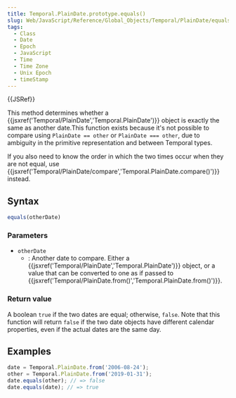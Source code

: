 ```yaml
---
title: Temporal.PlainDate.prototype.equals()
slug: Web/JavaScript/Reference/Global_Objects/Temporal/PlainDate/equals
tags:
  - Class
  - Date
  - Epoch
  - JavaScript
  - Time
  - Time Zone
  - Unix Epoch
  - timeStamp
---
```

{{JSRef}}

This method determines whether a
{{jsxref('Temporal/PlainDate','Temporal.PlainDate')}} object
is exactly the same as another date.This function exists because it's not
possible to compare using `PlainDate == other` or `PlainDate === other`, due to
ambiguity in the primitive representation and between Temporal types.

If you also need to know the order in which the two times occur when they are
not equal, use
{{jsxref('Temporal/PlainDate/compare','Temporal.PlainDate.compare()')}}
instead.

## Syntax

```js
equals(otherDate)
```

### Parameters

- `otherDate`
  - : Another date to compare. Either a
    {{jsxref('Temporal/PlainDate','Temporal.PlainDate')}}
    object, or a value that can be converted to one as if passed to
    {{jsxref('Temporal/PlainDate.from()','Temporal.PlainDate.from()')}}.

### Return value

A boolean `true` if the two dates are equal; otherwise, `false`. Note that this
function will return `false` if the two date objects have different calendar
properties, even if the actual dates are the same day.

## Examples

```js
date = Temporal.PlainDate.from('2006-08-24');
other = Temporal.PlainDate.from('2019-01-31');
date.equals(other); // => false
date.equals(date); // => true
```

